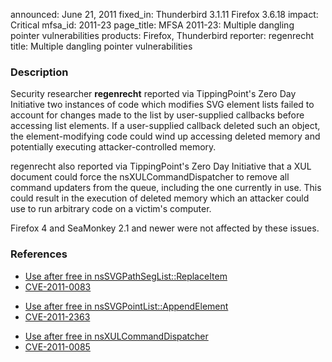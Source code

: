 announced: June 21, 2011
fixed_in: Thunderbird 3.1.11
          Firefox 3.6.18
impact: Critical
mfsa_id: 2011-23
page_title: MFSA 2011-23: Multiple dangling pointer vulnerabilities
products: Firefox, Thunderbird
reporter: regenrecht
title: Multiple dangling pointer vulnerabilities

<h3>Description</h3>

<p>Security researcher <strong>regenrecht</strong> reported via
TippingPoint's Zero Day Initiative two instances of code which
modifies SVG element lists failed to account for changes made to the
list by user-supplied callbacks before accessing list elements.  If a
user-supplied callback deleted such an object, the element-modifying
code could wind up accessing deleted memory and potentially executing
attacker-controlled memory.</p>

<p>regenrecht also reported via TippingPoint's Zero Day Initiative
that a XUL document could force the nsXULCommandDispatcher to remove
all command updaters from the queue, including the one currently in
use.  This could result in the execution of deleted memory which an
attacker could use to run arbitrary code on a victim's computer.</p>

<p class="note">Firefox 4 and SeaMonkey 2.1 and newer were not affected by
these issues.</p>

<h3>References</h3>

<ul>
  <li><a href="https://bugzilla.mozilla.org/show_bug.cgi?id=648090">Use after free in nsSVGPathSegList::ReplaceItem</a></li>
  <li><a class="ex-ref" href="http://cve.mitre.org/cgi-bin/cvename.cgi?name=CVE-2011-0083">CVE-2011-0083</a></li>
</ul>

<ul>
  <li><a href="https://bugzilla.mozilla.org/show_bug.cgi?id=648160">Use after free in nsSVGPointList::AppendElement</a></li>
  <li><a class="ex-ref" href="http://cve.mitre.org/cgi-bin/cvename.cgi?name=CVE-2011-2363">CVE-2011-2363</a></li>
</ul>

<ul>
  <li><a href="https://bugzilla.mozilla.org/show_bug.cgi?id=648100">Use after free in nsXULCommandDispatcher</a></li>
  <li><a class="ex-ref" href="http://cve.mitre.org/cgi-bin/cvename.cgi?name=CVE-2011-0085">CVE-2011-0085</a></li>
</ul>





